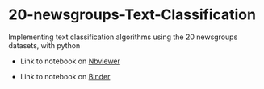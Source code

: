 # 20-newsgroups-Text-Classification
Implementing text classification algorithms using the 20 newsgroups datasets, with python

- Link to notebook on [Nbviewer](https://nbviewer.jupyter.org/github/Reslan-Tinawi/20-newsgroups-Text-Classification/blob/master/Text%20Classification.ipynb#)

- Link to notebook on [Binder](https://mybinder.org/v2/gh/Reslan-Tinawi/20-newsgroups-Text-Classification/3d1363a09b6bed9a9bf86b2f4ad8ac54ae6de121)
